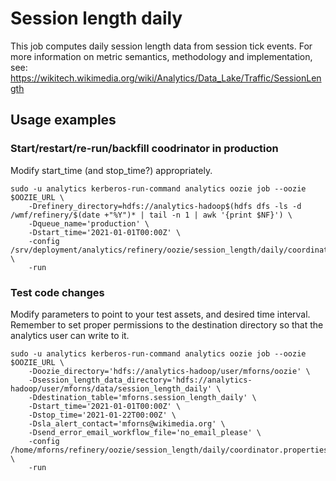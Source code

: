 # Session length daily

This job computes daily session length data from session tick events.
For more information on metric semantics, methodology and implementation, see:
https://wikitech.wikimedia.org/wiki/Analytics/Data_Lake/Traffic/SessionLength

## Usage examples

### Start/restart/re-run/backfill coodrinator in production
Modify start_time (and stop_time?) appropriately.
```
sudo -u analytics kerberos-run-command analytics oozie job --oozie $OOZIE_URL \
    -Drefinery_directory=hdfs://analytics-hadoop$(hdfs dfs -ls -d /wmf/refinery/$(date +"%Y")* | tail -n 1 | awk '{print $NF}') \
    -Dqueue_name='production' \
    -Dstart_time='2021-01-01T00:00Z' \
    -config /srv/deployment/analytics/refinery/oozie/session_length/daily/coordinator.properties \
    -run
```

### Test code changes
Modify parameters to point to your test assets, and desired time interval.
Remember to set proper permissions to the destination directory so that the
analytics user can write to it.
```
sudo -u analytics kerberos-run-command analytics oozie job --oozie $OOZIE_URL \
    -Doozie_directory='hdfs://analytics-hadoop/user/mforns/oozie' \
    -Dsession_length_data_directory='hdfs://analytics-hadoop/user/mforns/data/session_length_daily' \
    -Ddestination_table='mforns.session_length_daily' \
    -Dstart_time='2021-01-01T00:00Z' \
    -Dstop_time='2021-01-22T00:00Z' \
    -Dsla_alert_contact='mforns@wikimedia.org' \
    -Dsend_error_email_workflow_file='no_email_please' \
    -config /home/mforns/refinery/oozie/session_length/daily/coordinator.properties \
    -run
```
